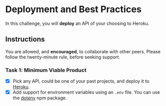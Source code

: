 # Deployment and Best Practices

In this challenge, you will **deploy** an API of your choosing to Heroku.

## Instructions

You are allowed, and **encouraged**, to collaborate with other peers. Please follow the twenty-minute rule, before seeking support.

### Task 1: Minimum Viable Product

- [X] Pick any API, could be one of your past projects, and deploy it to [Heroku](https://heroku.com).
- [X] Add support for environment variables using an `.env` file. You can use the [dotenv](https://www.npmjs.com/package/dotenv) npm package.
